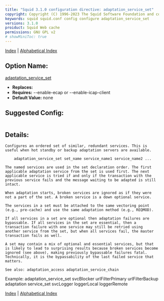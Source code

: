```yaml
---
title: "Squid 3.1.0 configuration directive: adaptation_service_set"
copyright: Copyright (C) 1996-2023 The Squid Software Foundation and contributors
keywords: squid squid.conf config configure adaptation_service_set
versions: 3.1.0
proiduct: Squid Web cache
permissions: GNU GPL v2
# showMiniToc: true
---
```

[Index](index#toc_adaptation_service_set) | [Alphabetical Index](index_all#toc_adaptation_service_set)

## Option Name:
[adaptation_service_set](#adaptation_service_set)
 * **Replaces:** 
 * **Requires:** --enable-ecap or --enable-icap-client
 * **Default Value:** none


## Suggested Config:
```plaintext

```

## Details:


	Configures an ordered set of similar, redundant services. This is
	useful when hot standby or backup adaptation servers are available.

	    adaptation_service_set set_name service_name1 service_name2 ...

 	The named services are used in the set declaration order. The first
	applicable adaptation service from the set is used first. The next
	applicable service is tried if and only if the transaction with the
	previous service fails and the message waiting to be adapted is still
	intact.

	When adaptation starts, broken services are ignored as if they were
	not a part of the set. A broken service is a down optional service.

	The services in a set must be attached to the same vectoring point
	(e.g., pre-cache) and use the same adaptation method (e.g., REQMOD).

	If all services in a set are optional then adaptation failures are
	bypassable. If all services in the set are essential, then a
	transaction failure with one service may still be retried using
	another service from the set, but when all services fail, the master
	transaction fails as well.

	A set may contain a mix of optional and essential services, but that
	is likely to lead to surprising results because broken services become
	ignored (see above), making previously bypassable failures fatal.
	Technically, it is the bypassability of the last failed service that
	matters.

	See also: adaptation_access adaptation_service_chain

Example:
adaptation_service_set svcBlocker urlFilterPrimary urlFilterBackup
adaptation service_set svcLogger loggerLocal loggerRemote



[Index](index#toc_adaptation_service_set) | [Alphabetical Index](index_all#toc_adaptation_service_set)

